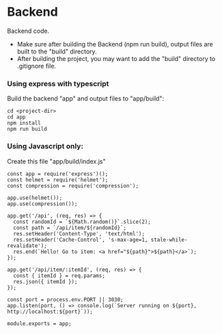 # Backend

Backend code.
- Make sure after building the Backend (npm run build), output files are built to the "build" directory.
- After building the project, you may want to add the "build" directory to .gitignore file.

### Using express with typescript

Build the backend "app" and output files to "app/build":
```
cd <project-dir>
cd app
npm install
npm run build
```

### Using Javascript only:

Create this file "app/build/index.js"
```
const app = require('express')();
const helmet = require('helmet');
const compression = require('compression');

app.use(helmet());
app.use(compression());

app.get('/api', (req, res) => {
  const randomId = `${Math.random()}`.slice(2);
  const path = `/api/item/${randomId}`;
  res.setHeader('Content-Type', 'text/html');
  res.setHeader('Cache-Control', 's-max-age=1, stale-while-revalidate');
  res.end(`Hello! Go to item: <a href="${path}">${path}</a>`);
});

app.get('/api/item/:itemId', (req, res) => {
  const { itemId } = req.params;
  res.json({ itemId });
});

const port = process.env.PORT || 3030;
app.listen(port, () => console.log(`Server running on ${port}, http://localhost:${port}`));

module.exports = app;
```